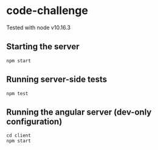# code-challenge

Tested with node v10.16.3

## Starting the server

```
npm start
```
## Running server-side tests

```
npm test
```
## Running the angular server (dev-only configuration)
```
cd client
npm start
```